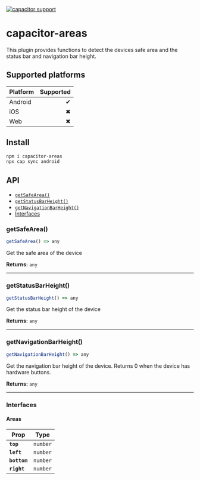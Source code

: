 [![capacitor support](https://img.shields.io/badge/capacitor%20support-v3-brightgreen?logo=capacitor)](https://capacitorjs.com/)

# capacitor-areas

This plugin provides functions to detect the devices safe area and the status bar and navigation bar height.

## Supported platforms

| Platform | Supported |
| -------- | --------: |
| Android  |         ✔ |
| iOS      |         ✖ |
| Web      |         ✖ |

## Install

```bash
npm i capacitor-areas
npx cap sync android
```

## API

<docgen-index>

* [`getSafeArea()`](#getsafearea)
* [`getStatusBarHeight()`](#getstatusbarheight)
* [`getNavigationBarHeight()`](#getnavigationbarheight)
* [Interfaces](#interfaces)

</docgen-index>

<docgen-api>
<!--Update the source file JSDoc comments and rerun docgen to update the docs below-->

### getSafeArea()

```typescript
getSafeArea() => any
```

Get the safe area of the device

**Returns:** <code>any</code>

--------------------


### getStatusBarHeight()

```typescript
getStatusBarHeight() => any
```

Get the status bar height of the device

**Returns:** <code>any</code>

--------------------


### getNavigationBarHeight()

```typescript
getNavigationBarHeight() => any
```

Get the navigation bar height of the device. Returns 0 when the device has hardware buttons.

**Returns:** <code>any</code>

--------------------


### Interfaces


#### Areas

| Prop         | Type                |
| ------------ | ------------------- |
| **`top`**    | <code>number</code> |
| **`left`**   | <code>number</code> |
| **`bottom`** | <code>number</code> |
| **`right`**  | <code>number</code> |

</docgen-api>
